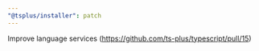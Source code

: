 ```yaml
---
"@tsplus/installer": patch
---
```


Improve language services (https://github.com/ts-plus/typescript/pull/15)
